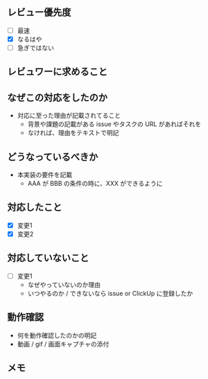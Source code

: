 ## レビュー優先度

- [ ] 最速
- [x] なるはや
- [ ] 急ぎではない

## レビュワーに求めること


## なぜこの対応をしたのか

- 対応に至った理由が記載されてること
  - 背景や課題の記載がある issue やタスクの URL があればそれを
  - なければ、理由をテキストで明記

## どうなっているべきか

- 本実装の要件を記載
  - AAA が BBB の条件の時に、XXX ができるように

## 対応したこと

- [x] 変更1
- [x] 変更2

## 対応していないこと

- [ ] 変更1
  - なぜやっていないのか理由
  - いつやるのか / できないなら issue or ClickUp に登録したか

## 動作確認

- 何を動作確認したのかの明記
- 動画 / gif / 画面キャプチャの添付

## メモ
